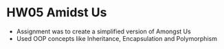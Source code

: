 # HW05 Amidst Us
- Assignment was to create a simplified version of Amongst Us
- Used OOP concepts like Inheritance, Encapsulation and Polymorphism

